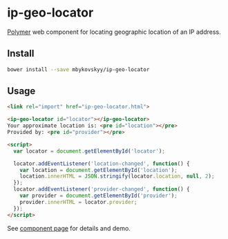 # ip-geo-locator
[Polymer][polymer] web component for locating geographic location of an IP address.

## Install

```bash
bower install --save mbykovskyy/ip-geo-locator
```

## Usage

```html
<link rel="import" href="ip-geo-locator.html">

<ip-geo-locator id="locator"></ip-geo-locator>
Your approximate location is: <pre id="location"></pre>
Provided by: <pre id="provider"></pre>

<script>
  var locator = document.getElementById('locator');

  locator.addEventListener('location-changed', function() {
    var location = document.getElementById('location');
    location.innerHTML = JSON.stringify(locator.location, null, 2);
  });
  locator.addEventListener('provider-changed', function() {
    var provider = document.getElementById('provider');
    provider.innerHTML = locator.provider;
  });
</script>
```

See [component page][ip-geo-locator] for details and demo.

[polymer]: http://polymer-project.org "Polymer"
[ip-geo-locator]: http://mbykovskyy.github.io/ip-geo-locator "Component Page"
